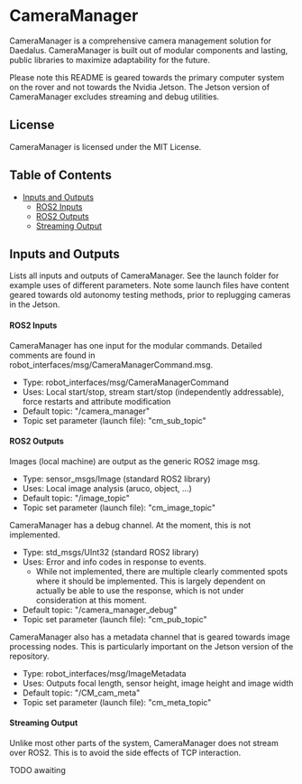 # CameraManager

CameraManager is a comprehensive camera management solution for Daedalus. CameraManager is built out of modular components and lasting, public libraries to maximize adaptability for the future.

Please note this README is geared towards the primary computer system on the rover and not towards the Nvidia Jetson. The Jetson version of CameraManager excludes streaming and debug utilities.

## License

CameraManager is licensed under the MIT License.

## Table of Contents

- [Inputs and Outputs](#inputs-and-outputs)
    - [ROS2 Inputs](#ros2-inputs)
    - [ROS2 Outputs](#ros2-outputs)
    - [Streaming Output](#streaming-output)

## Inputs and Outputs

Lists all inputs and outputs of CameraManager. See the launch folder for example uses of different parameters. Note some launch files have content geared towards old autonomy testing methods, prior to replugging cameras in the Jetson.

#### ROS2 Inputs

CameraManager has one input for the modular commands. Detailed comments are found in robot_interfaces/msg/CameraManagerCommand.msg.

- Type: robot_interfaces/msg/CameraManagerCommand
- Uses: Local start/stop, stream start/stop (independently addressable), force restarts and attribute modification
- Default topic: "/camera_manager"
- Topic set parameter (launch file): "cm_sub_topic"

#### ROS2 Outputs

Images (local machine) are output as the generic ROS2 image msg.

- Type: sensor_msgs/Image (standard ROS2 library)
- Uses: Local image analysis (aruco, object, ...)
- Default topic: "/image_topic"
- Topic set parameter (launch file): "cm_image_topic"

CameraManager has a debug channel. At the moment, this is not implemented.

- Type: std_msgs/UInt32 (standard ROS2 library)
- Uses: Error and info codes in response to events.
    - While not implemented, there are multiple clearly commented spots where it should be implemented. This is largely dependent on actually be able to use the response, which is not under consideration at this moment.
- Default topic: "/camera_manager_debug"
- Topic set parameter (launch file): "cm_pub_topic"

CameraManager also has a metadata channel that is geared towards image processing nodes. This is particularly important on the Jetson version of the repository.

- Type: robot_interfaces/msg/ImageMetadata
- Uses: Outputs focal length, sensor height, image height and image width
- Default topic: "/CM_cam_meta"
- Topic set parameter (launch file): "cm_meta_topic"

#### Streaming Output

Unlike most other parts of the system, CameraManager does not stream over ROS2. This is to avoid the side effects of TCP interaction.

TODO awaiting